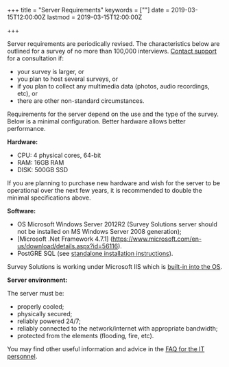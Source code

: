 ﻿+++
title = "Server Requirements"
keywords = [""]
date = 2019-03-15T12:00:00Z
lastmod = 2019-03-15T12:00:00Z

+++

Server requirements are periodically revised. The characteristics below are
outlined for a survey of no more than 100,000 interviews. 
[Contact support](https://mysurvey.solutions/ContactUs) for a consultation if:

- your survey is larger, or 
- you plan to host several surveys, or 
- if you plan to collect any multimedia data (photos, audio recordings, etc), or
- there are other non-standard circumstances.

Requirements for the server depend on the use and the type of the survey.
Below is a minimal configuration. Better hardware allows better performance.

**Hardware:**

- CPU: 4 physical cores, 64-bit
- RAM: 16GB RAM
- DISK: 500GB SSD

If you are planning to purchase new hardware and wish for the server to be 
operational over the next few years, it is recommended to double the minimal
specifications above.

**Software:**

- OS Microsoft Windows Server 2012R2 (Survey Solutions server should
not be installed on MS Windows Server 2008 generation);
- [Microsoft .Net Framework 4.7.1] (https://www.microsoft.com/en-us/download/details.aspx?id=56116).
- PostGRE SQL (see [standalone installation instructions](/headquarters/config/standalone-installation/)).

Survey Solutions is working under Microsoft IIS which is 
[built-in into the OS](https://support.microsoft.com/en-us/help/224609/how-to-obtain-versions-of-internet-information-server-iis).

**Server environment:**

The server must be:

- properly cooled;
- physically secured;
- reliably powered 24/7;
- reliably connected to the network/internet with appropriate bandwidth;
- protected from the elements (flooding, fire, etc).

You may find other useful information and advice in the 
[FAQ for the IT personnel](/getting-started/faq-for-it-personnel/).
